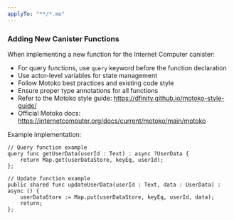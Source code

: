```yaml
---
applyTo: "**/*.mo"
---
```


### Adding New Canister Functions

When implementing a new function for the Internet Computer canister:

- For query functions, use `query` keyword before the function declaration
- Use actor-level variables for state management
- Follow Motoko best practices and existing code style
- Ensure proper type annotations for all functions
- Refer to the Motoko style guide: https://dfinity.github.io/motoko-style-guide/
- Official Motoko docs: https://internetcomputer.org/docs/current/motoko/main/motoko

Example implementation:

```motoko
// Query function example
query func getUserData(userId : Text) : async ?UserData {
    return Map.get(userDataStore, keyEq, userId);
};

// Update function example
public shared func updateUserData(userId : Text, data : UserData) : async () {
    userDataStore := Map.put(userDataStore, keyEq, userId, data);
    return;
};
```
